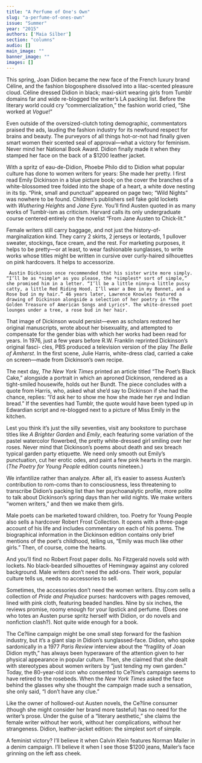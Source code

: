 ```yaml
---
title: "A Perfume of One's Own"
slug: "a-perfume-of-ones-own"
issue: "Summer"
year: "2015"
authors: ['Maia Silber']
section: "columns"
audio: []
main_image: ""
banner_image: ""
images: []
---
```

This spring, Joan Didion became the new face of the French luxury brand Céline, and the fashion blogosphere dissolved into a lilac-scented pleasure cloud. Céline dressed Didion in black; maxi-skirt wearing girls from Tumblr domains far and wide re-blogged the writer’s LA packing list. Before the literary world could cry “commercialization,” the fashion world cried, “She worked at *Vogue*!”

 Even outside of the oversized-clutch toting demographic, commentators praised the ads, lauding the fashion industry for its newfound respect for brains and beauty. The purveyors of all things hot-or-not had finally given smart women their scented seal of approval—what a victory for feminism. Never mind her National Book Award. Didion finally made it when they stamped her face on the back of a $1200 leather jacket.

 With a spritz of eau-de-Didion, Phoebe Philo did to Didion what popular culture has done to women writers for years: She made her pretty. I first read Emily Dickinson in a blue picture book; on the cover the branches of a white-blossomed tree folded into the shape of a heart, a white dove nesting in its tip. “Pink, small and punctual” appeared on page two; “Wild Nights” was nowhere to be found. Children’s publishers sell fake gold lockets with *Wuthering Heights* and *Jane Eyre*. You’ll find Austen quoted in as many works of Tumblr-ism as criticism. Harvard calls its only undergraduate course centered entirely on the novelist “From Jane Austen to Chick-lit.”

 Female writers still carry baggage, and not just the history-of-marginalization kind. They carry 2 skirts, 2 jerseys or leotards, 1 pullover sweater, stockings, face cream, and the rest. For marketing purposes, it helps to be pretty—or at least, to wear fashionable sunglasses, to write works whose titles might be written in cursive over curly-haired silhouettes on pink hardcovers. It helps to accessorize.

     Austin Dickinson once recommended that his sister write more simply. “I’ll be as *simple* as you please, the *simplest* sort of simple,” she promised him in a letter. “I’ll be a little ninny—a little pussy catty, a little Red Riding Hood. I’ll wear a Bee in my Bonnet, and a Rose bud in my hair.” 46 years later, Lawrence Knowles featured a drawing of Dickinson alongside a selection of her poetry in *The Golden Treasure of American Songs and Lyrics*. The white-dressed poet lounges under a tree, a rose bud in her hair.

 That image of Dickinson would persist—even as scholars restored her original manuscripts, wrote about her bisexuality, and attempted to compensate for the gender bias with which her works had been read for years. In 1976, just a few years before R.W. Franklin reprinted Dickinson’s original fasci- cles, PBS produced a television version of the play *The Belle of Amherst*. In the first scene, Julie Harris, white-dress clad, carried a cake on screen—made from Dickinson’s own recipe.

 The next day, *The New York Times* printed an article titled “The Poet’s Black Cake,” alongside a portrait in which an aproned Dickinson, rendered as a tight-smiled housewife, holds out her Bundt. The piece concludes with a quote from Harris, who, asked what she’d say to Dickinson if she had the chance, replies: “I’d ask her to show me how she made her rye and Indian bread.” If the seventies had Tumblr, the quote would have been typed up in Edwardian script and re-blogged next to a picture of Miss Emily in the kitchen.

 Lest you think it’s just the silly seventies, visit any bookstore to purchase titles like *A Brighter Garden* and *Emily*, each featuring some variation of the pastel watercolor flowerbed, the pretty white-dressed girl smiling over her roses. Never mind that Dickinson’s poems about death and sex breach typical garden party etiquette. We need only smooth out Emily’s punctuation, cut her erotic odes, and paint a few pink hearts in the margin. (*The Poetry for Young People* edition counts nineteen.)

 We infantilize rather than analyze. After all, it’s easier to assess Austen’s contribution to rom-coms than to consciousness, less threatening to transcribe Didion’s packing list than her psychoanalytic profile, more polite to talk about Dickinson’s spring days than her wild nights. We make writers “women writers,” and then we make them girls.

 Male poets can be marketed toward children, too. Poetry for Young People also sells a hardcover Robert Frost Collection. It opens with a three-page account of his life and includes commentary on each of his poems. The biographical information in the Dickinson edition contains only brief mentions of the poet’s childhood, telling us, “Emily was much like other girls.” Then, of course, come the hearts.

   And you’ll find no Robert Frost paper dolls. No Fitzgerald novels sold with lockets. No black-bearded silhouettes of Hemingway against any colored background. Male writers don’t need the add-ons. Their work, popular culture tells us, needs no accessories to sell.

 Sometimes, the accessories don’t need the women writers. Etsy.com sells a collection of *Pride and Prejudice* purses: hardcovers with pages removed, lined with pink cloth, featuring beaded handles. Nine by six inches, the reviews promise, roomy enough for your lipstick and perfume. (Does one who totes an Austen purse spritz herself with Didion, or do novels and nonfiction clash?). Not quite wide enough for a book.

 The Ce?line campaign might be one small step forward for the fashion industry, but it’s a giant slap in Didion’s sunglassed-face. Didion, who spoke sardonically in a 1977 *Paris Review* interview about the “fragility of Joan Didion myth,” has always been hyperaware of the attention given to her physical appearance in popular culture. Then, she claimed that she dealt with stereotypes about women writers by “just tending my own garden.” Today, the 80-year-old icon who consented to Ce?line’s campaign seems to have retired to the rosebeds. When the *New York Times* asked the face behind the glasses why she thought the campaign made such a sensation, she only said, “I don’t have any clue.”

 Like the owner of hollowed-out Austen novels, the Ce?line consumer (though she might consider her brand more tasteful) has no need for the writer’s prose. Under the guise of a “literary aesthetic,” she claims the female writer without her work, without her complications, without her strangeness. Didion, leather-jacket edition: the simplest sort of simple.

 A feminist victory? I’ll believe it when Calvin Klein features Norman Mailer in a denim campaign. I’ll believe it when I see those $1200 jeans, Mailer’s face grinning on the left ass cheek. 

    
